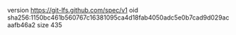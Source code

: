 version https://git-lfs.github.com/spec/v1
oid sha256:1150bc461b560767c16381095ca4d18fab4050adc5e0b7cad9d029acaafb46a2
size 435
